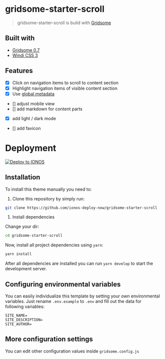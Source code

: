 # gridsome-starter-scroll

> gridsome-starter-scroll is build with [Gridsome](https://gridsome.org)

## Built with

- [Gridsome 0.7](https://gridsome.org/)
- [Windi CSS 3](https://windicss.org/)

## Features

- [x] Click on navigation items to scroll to content section
- [x] Highlight navigation items of visible content section 
- [x] Use [global metadata](https://gridsome.org/docs/config/#metadata)
- [] adjust mobile view
- [] add markdown for content parts
- [x] add light / dark mode
- [] add favicon

# Deployment

[![Deploy to IONOS](https://images.ionos.space/deploy-now-icons/deploy-to-ionos-btn.svg)](https://ionos.space/setup?repo=https://github.com/ionos-deploy-now/gridsome-starter-scroll)

## Installation

To install this theme manually you need to:

1. Clone this repository by simply run:

```bash
git clone https://github.com/ionos-deploy-now/gridsome-starter-scroll
```

1. Install dependencies

Change your dir:

```bash
cd gridsome-starter-scroll
```

Now, install all project dependencies using `yarn`:

```bash
yarn install
```

After all dependencies are installed you can run `yarn develop` to start the development server.

## Configuring environmental variables

You can easily individualize this template by setting your own environmental variables. Just rename `.env.example` to `.env`
and fill out the data for following variables:

```dotenv
SITE_NAME=
SITE_DESCRIPTION=
SITE_AUTHOR=
```

## More configuration settings

You can edit other configuration values inside `gridsome.config.js`